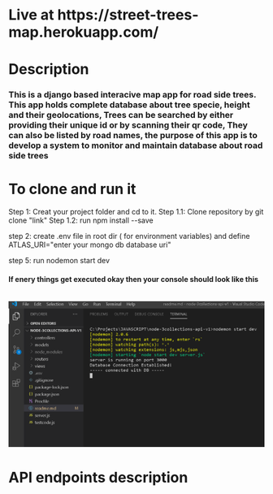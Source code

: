 <h1><b>Live at https://street-trees-map.herokuapp.com/</b></h1>

<h1>Description
  <br><h3>This is a django based interacive map app for road side trees.
  This app holds complete database about tree specie, height and their geolocations,
  Trees can be searched by either providing their unique id or by scanning their qr code,
  They can also be listed by road names, the purpose of this app is to develop a system
  to monitor and maintain database about road side trees</h3>
</h1>

<h1>To clone and run it</h1>
Step 1: Creat your project folder and cd to it.
Step 1.1: Clone repository by git clone "link"
Step 1.2: run npm install --save

step 2: create .env file in root dir ( for environment variables) and define
<br>ATLAS_URI="enter your mongo db database uri"

step 5: run nodemon start dev

<h4>If enery things get executed okay then your console should look like this</h4><br>
<img src="https://github.com/saurabh-kumar88/node-3collections-api-v1/blob/main/docs/dev%20server%20running.png">

<h1>API endpoints description</h1>

